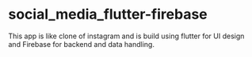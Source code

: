 # social_media_flutter-firebase
This app is like clone of instagram and is build using flutter for UI design and Firebase for backend and data handling.
